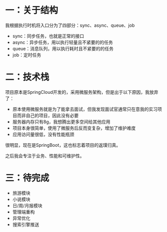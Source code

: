 # 一：关于结构

我根据执行时机将入口分为了四部分：sync、async、queue、job
+ sync：同步任务，也就是正常的接口
+ async：异步任务，用以执行轻量且不紧要的的任务
+ queue：消息队列，用以执行耗时且不紧要的的任务
+ job：定时任务

# 二：技术栈
项目原本是SpringCloud开发的，采用微服务架构，但是出于以下原因，我放弃了：
+ 原本使用微服务就是为了能拿去面试，但我发现面试官通常只在意我的实习项目而非自己的项目，因此没有必要
+ 服务器内存只有8g，我想腾出更多空间给其他应用
+ 项目本身很简单，使用了微服务后反而变复杂，增加了维护难度
+ 应用访问量很低，没有性能瓶颈

很明显，现在是SpringBoot，这也标志着项目的返璞归真。

之后我会专注于业务、性能和可维护性。

# 三：待完成

- 旅游模块
- 小说模块
- 日/周/月报模块
- 管理端重构
- 异常优化
- 搜索引擎推送